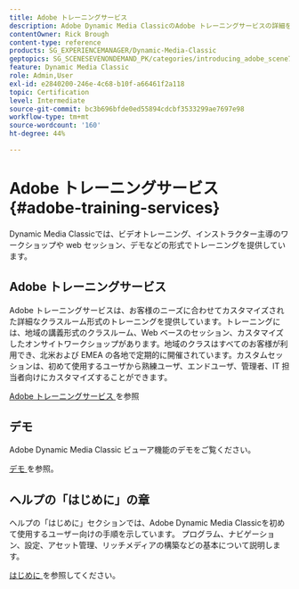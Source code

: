 ```yaml
---
title: Adobe トレーニングサービス
description: Adobe Dynamic Media ClassicのAdobe トレーニングサービスの詳細を説明します。
contentOwner: Rick Brough
content-type: reference
products: SG_EXPERIENCEMANAGER/Dynamic-Media-Classic
geptopics: SG_SCENESEVENONDEMAND_PK/categories/introducing_adobe_scene7
feature: Dynamic Media Classic
role: Admin,User
exl-id: e2840200-246e-4c68-b10f-a66461f2a118
topic: Certification
level: Intermediate
source-git-commit: bc3b696bfde0ed55894cdcbf3533299ae7697e98
workflow-type: tm+mt
source-wordcount: '160'
ht-degree: 44%

---
```


# Adobe トレーニングサービス{#adobe-training-services}

Dynamic Media Classicでは、ビデオトレーニング、インストラクター主導のワークショップや web セッション、デモなどの形式でトレーニングを提供しています。

## Adobe トレーニングサービス

Adobe トレーニングサービスは、お客様のニーズに合わせてカスタマイズされた詳細なクラスルーム形式のトレーニングを提供しています。トレーニングには、地域の講義形式のクラスルーム、Web ベースのセッション、カスタマイズしたオンサイトワークショップがあります。地域のクラスはすべてのお客様が利用でき、北米および EMEA の各地で定期的に開催されています。カスタムセッションは、初めて使用するユーザから熟練ユーザ、エンドユーザ、管理者、IT 担当者向けにカスタマイズすることができます。

[Adobe トレーニングサービス ](https://learning.adobe.com/) を参照

## デモ

Adobe Dynamic Media Classic ビューア機能のデモをご覧ください。

[ デモ ](https://landing.adobe.com/en/na/dynamic-media/ctir-2755/live-demos.html) を参照。

## ヘルプの「はじめに」の章

ヘルプの「はじめに」セクションでは、Adobe Dynamic Media Classicを初めて使用するユーザー向けの手順を示しています。 プログラム、ナビゲーション、設定、アセット管理、リッチメディアの構築などの基本について説明します。

[ はじめに ](dmc-platform-overview.md) を参照してください。
